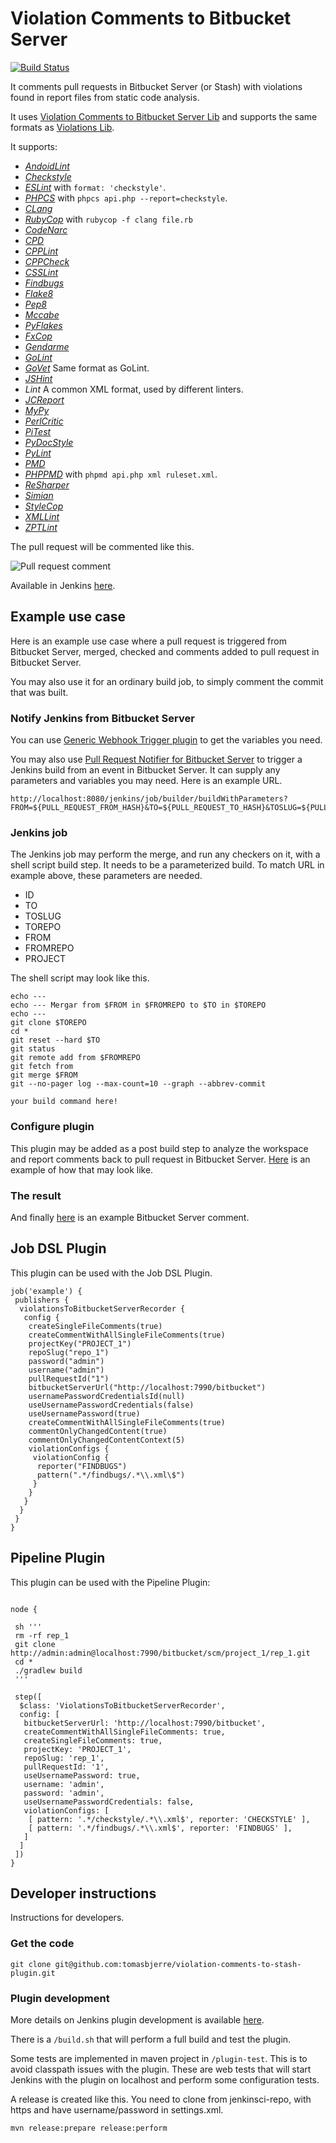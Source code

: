 # Violation Comments to Bitbucket Server

[![Build Status](https://jenkins.ci.cloudbees.com/job/plugins/job/violation-comments-to-stash-plugin/badge/icon)](https://jenkins.ci.cloudbees.com/job/plugins/job/violation-comments-to-stash-plugin/)

It comments pull requests in  Bitbucket Server (or Stash) with violations found in report files from static code analysis.

It uses [Violation Comments to Bitbucket Server Lib](https://github.com/tomasbjerre/violation-comments-to-bitbucket-server-lib) and supports the same formats as [Violations Lib](https://github.com/tomasbjerre/violations-lib).

It supports:
 * [_AndoidLint_](http://developer.android.com/tools/help/lint.html)
 * [_Checkstyle_](http://checkstyle.sourceforge.net/)
  * [_ESLint_](https://github.com/sindresorhus/grunt-eslint) with `format: 'checkstyle'`.
  * [_PHPCS_](https://github.com/squizlabs/PHP_CodeSniffer) with `phpcs api.php --report=checkstyle`.
 * [_CLang_](https://clang-analyzer.llvm.org/)
  * [_RubyCop_](http://rubocop.readthedocs.io/en/latest/formatters/) with `rubycop -f clang file.rb`
 * [_CodeNarc_](http://codenarc.sourceforge.net/)
 * [_CPD_](http://pmd.sourceforge.net/pmd-4.3.0/cpd.html)
 * [_CPPLint_](https://github.com/theandrewdavis/cpplint)
 * [_CPPCheck_](http://cppcheck.sourceforge.net/)
 * [_CSSLint_](https://github.com/CSSLint/csslint)
 * [_Findbugs_](http://findbugs.sourceforge.net/)
 * [_Flake8_](http://flake8.readthedocs.org/en/latest/)
  * [_Pep8_](https://github.com/PyCQA/pycodestyle)
  * [_Mccabe_](https://pypi.python.org/pypi/mccabe)
  * [_PyFlakes_](https://pypi.python.org/pypi/pyflakes)
 * [_FxCop_](https://en.wikipedia.org/wiki/FxCop)
 * [_Gendarme_](http://www.mono-project.com/docs/tools+libraries/tools/gendarme/)
 * [_GoLint_](https://github.com/golang/lint)
  * [_GoVet_](https://golang.org/cmd/vet/) Same format as GoLint.
 * [_JSHint_](http://jshint.com/)
 * _Lint_ A common XML format, used by different linters.
 * [_JCReport_](https://github.com/jCoderZ/fawkez/wiki/JcReport)
 * [_MyPy_](https://pypi.python.org/pypi/mypy-lang)
 * [_PerlCritic_](https://github.com/Perl-Critic)
 * [_PiTest_](http://pitest.org/)
 * [_PyDocStyle_](https://pypi.python.org/pypi/pydocstyle)
 * [_PyLint_](https://www.pylint.org/)
 * [_PMD_](https://pmd.github.io/)
  * [_PHPPMD_](https://phpmd.org/) with `phpmd api.php xml ruleset.xml`.
 * [_ReSharper_](https://www.jetbrains.com/resharper/)
 * [_Simian_](http://www.harukizaemon.com/simian/)
 * [_StyleCop_](https://stylecop.codeplex.com/)
 * [_XMLLint_](http://xmlsoft.org/xmllint.html)
 * [_ZPTLint_](https://pypi.python.org/pypi/zptlint)
 
The pull request will be commented like this.

![Pull request comment](https://raw.githubusercontent.com/jenkinsci/violation-comments-to-stash-plugin/master/sandbox/screenshot-stash.png)

Available in Jenkins [here](https://wiki.jenkins-ci.org/display/JENKINS/Violation+Comments+to+Bitbucket+Server+Plugin).

## Example use case
Here is an example use case where a pull request is triggered from Bitbucket Server, merged, checked and comments added to pull request in Bitbucket Server.

You may also use it for an ordinary build job, to simply comment the commit that was built.

### Notify Jenkins from Bitbucket Server
You can use [Generic Webhook Trigger plugin](https://github.com/tomasbjerre/generic-webhook-trigger-plugin) to get the variables you need.

You may also use [Pull Request Notifier for Bitbucket Server](https://github.com/tomasbjerre/pull-request-notifier-for-bitbucket) to trigger a Jenkins build from an event in Bitbucket Server. It can supply any parameters and variables you may need. Here is an example URL.

```
http://localhost:8080/jenkins/job/builder/buildWithParameters?FROM=${PULL_REQUEST_FROM_HASH}&TO=${PULL_REQUEST_TO_HASH}&TOSLUG=${PULL_REQUEST_TO_REPO_SLUG}&TOREPO=${PULL_REQUEST_TO_HTTP_CLONE_URL}&FROMREPO=${PULL_REQUEST_FROM_HTTP_CLONE_URL}&ID=${PULL_REQUEST_ID}&PROJECT=${PULL_REQUEST_TO_REPO_PROJECT_KEY}
```

### Jenkins job
The Jenkins job may perform the merge, and run any checkers on it, with a shell script build step. It needs to be a parameterized build. To match URL in example above, these parameters are needed.
 * ID
 * TO
 * TOSLUG
 * TOREPO
 * FROM
 * FROMREPO
 * PROJECT

The shell script may look like this.

```
echo ---
echo --- Mergar from $FROM in $FROMREPO to $TO in $TOREPO
echo ---
git clone $TOREPO
cd *
git reset --hard $TO
git status
git remote add from $FROMREPO
git fetch from
git merge $FROM
git --no-pager log --max-count=10 --graph --abbrev-commit

your build command here!
```

### Configure plugin
This plugin may be added as a post build step to analyze the workspace and report comments back to pull request in Bitbucket Server. [Here](https://raw.githubusercontent.com/tomasbjerre/violation-comments-to-stash-plugin/master/sandbox/screenshot-config.png) is an example of how that may look like.

### The result
And finally [here](https://raw.githubusercontent.com/tomasbjerre/violation-comments-to-stash-plugin/master/sandbox/screenshot-stash.png) is an example Bitbucket Server comment.

## Job DSL Plugin

This plugin can be used with the Job DSL Plugin.

```
job('example') {
 publishers {
  violationsToBitbucketServerRecorder {
   config {
    createSingleFileComments(true)
    createCommentWithAllSingleFileComments(true)
    projectKey("PROJECT_1")
    repoSlug("repo_1")
    password("admin")
    username("admin")
    pullRequestId("1")
    bitbucketServerUrl("http://localhost:7990/bitbucket")
    usernamePasswordCredentialsId(null)
    useUsernamePasswordCredentials(false)
    useUsernamePassword(true)
    createCommentWithAllSingleFileComments(true)
    commentOnlyChangedContent(true)
    commentOnlyChangedContentContext(5)
    violationConfigs {
     violationConfig {
      reporter("FINDBUGS")
      pattern(".*/findbugs/.*\\.xml\$")
     }
    }
   }
  }
 }
}
```

## Pipeline Plugin

This plugin can be used with the Pipeline Plugin:

```

node {

 sh '''
 rm -rf rep_1
 git clone http://admin:admin@localhost:7990/bitbucket/scm/project_1/rep_1.git
 cd *
 ./gradlew build
 '''

 step([
  $class: 'ViolationsToBitbucketServerRecorder', 
  config: [
   bitbucketServerUrl: 'http://localhost:7990/bitbucket', 
   createCommentWithAllSingleFileComments: true, 
   createSingleFileComments: true, 
   projectKey: 'PROJECT_1', 
   repoSlug: 'rep_1', 
   pullRequestId: '1', 
   useUsernamePassword: true, 
   username: 'admin', 
   password: 'admin', 
   useUsernamePasswordCredentials: false, 
   violationConfigs: [
    [ pattern: '.*/checkstyle/.*\\.xml$', reporter: 'CHECKSTYLE' ], 
    [ pattern: '.*/findbugs/.*\\.xml$', reporter: 'FINDBUGS' ], 
   ]
  ]
 ])
}
```

## Developer instructions
Instructions for developers.

### Get the code

```
git clone git@github.com:tomasbjerre/violation-comments-to-stash-plugin.git
```

### Plugin development
More details on Jenkins plugin development is available [here](https://wiki.jenkins-ci.org/display/JENKINS/Plugin+tutorial).

There is a ```/build.sh``` that will perform a full build and test the plugin.

Some tests are implemented in maven project in ```/plugin-test```. This is to avoid classpath issues with the plugin. These are web tests that will start Jenkins with the plugin on localhost and perform some configuration tests.

A release is created like this. You need to clone from jenkinsci-repo, with https and have username/password in settings.xml.
```
mvn release:prepare release:perform
```
